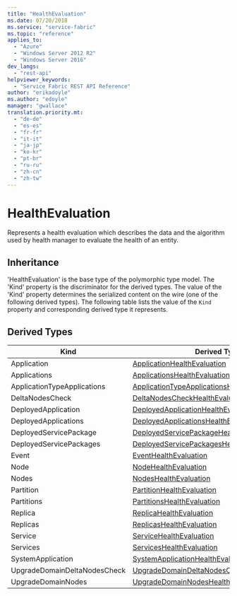 ```yaml
---
title: "HealthEvaluation"
ms.date: 07/20/2018
ms.service: "service-fabric"
ms.topic: "reference"
applies_to: 
  - "Azure"
  - "Windows Server 2012 R2"
  - "Windows Server 2016"
dev_langs: 
  - "rest-api"
helpviewer_keywords: 
  - "Service Fabric REST API Reference"
author: "erikadoyle"
ms.author: "edoyle"
manager: "gwallace"
translation.priority.mt: 
  - "de-de"
  - "es-es"
  - "fr-fr"
  - "it-it"
  - "ja-jp"
  - "ko-kr"
  - "pt-br"
  - "ru-ru"
  - "zh-cn"
  - "zh-tw"
---
```

# HealthEvaluation

Represents a health evaluation which describes the data and the algorithm used by health manager to evaluate the health of an entity.
## Inheritance

'HealthEvaluation' is the base type of the polymorphic type model. The 'Kind' property is the discriminator for the derived types. 
The value of the 'Kind' property determines the serialized content on the wire (one of the following derived types). 
The following table lists the value of the `Kind` property and corresponding derived type it represents.
## Derived Types

| Kind | Derived Type |
| --- | --- | 
| Application | [ApplicationHealthEvaluation](sfclient-v63-model-applicationhealthevaluation.md) |
| Applications | [ApplicationsHealthEvaluation](sfclient-v63-model-applicationshealthevaluation.md) |
| ApplicationTypeApplications | [ApplicationTypeApplicationsHealthEvaluation](sfclient-v63-model-applicationtypeapplicationshealthevaluation.md) |
| DeltaNodesCheck | [DeltaNodesCheckHealthEvaluation](sfclient-v63-model-deltanodescheckhealthevaluation.md) |
| DeployedApplication | [DeployedApplicationHealthEvaluation](sfclient-v63-model-deployedapplicationhealthevaluation.md) |
| DeployedApplications | [DeployedApplicationsHealthEvaluation](sfclient-v63-model-deployedapplicationshealthevaluation.md) |
| DeployedServicePackage | [DeployedServicePackageHealthEvaluation](sfclient-v63-model-deployedservicepackagehealthevaluation.md) |
| DeployedServicePackages | [DeployedServicePackagesHealthEvaluation](sfclient-v63-model-deployedservicepackageshealthevaluation.md) |
| Event | [EventHealthEvaluation](sfclient-v63-model-eventhealthevaluation.md) |
| Node | [NodeHealthEvaluation](sfclient-v63-model-nodehealthevaluation.md) |
| Nodes | [NodesHealthEvaluation](sfclient-v63-model-nodeshealthevaluation.md) |
| Partition | [PartitionHealthEvaluation](sfclient-v63-model-partitionhealthevaluation.md) |
| Partitions | [PartitionsHealthEvaluation](sfclient-v63-model-partitionshealthevaluation.md) |
| Replica | [ReplicaHealthEvaluation](sfclient-v63-model-replicahealthevaluation.md) |
| Replicas | [ReplicasHealthEvaluation](sfclient-v63-model-replicashealthevaluation.md) |
| Service | [ServiceHealthEvaluation](sfclient-v63-model-servicehealthevaluation.md) |
| Services | [ServicesHealthEvaluation](sfclient-v63-model-serviceshealthevaluation.md) |
| SystemApplication | [SystemApplicationHealthEvaluation](sfclient-v63-model-systemapplicationhealthevaluation.md) |
| UpgradeDomainDeltaNodesCheck | [UpgradeDomainDeltaNodesCheckHealthEvaluation](sfclient-v63-model-upgradedomaindeltanodescheckhealthevaluation.md) |
| UpgradeDomainNodes | [UpgradeDomainNodesHealthEvaluation](sfclient-v63-model-upgradedomainnodeshealthevaluation.md) |

